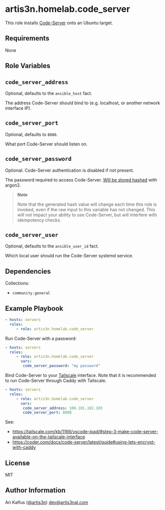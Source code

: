 artis3n.homelab.code_server
=========

This role installs [Code-Server](https://coder.com/docs/code-server/latest) onto an Ubuntu target.

Requirements
------------

None

Role Variables
--------------

## `code_server_address`

Optional, defaults to the `ansible_host` fact.

The address Code-Server should bind to (e.g. localhost, or another network interface IP).

## `code_server_port`

Optional, defaults to `8080`.

What port Code-Server should listen on.

## `code_server_password`

Optional. Code-Server authentication is disabled if not present.

The password required to access Code-Server.
[Will be stored hashed](https://coder.com/docs/code-server/latest/FAQ#can-i-store-my-password-hashed) with argon2.

> **Note**
> 
> Note that the generated hash value will change each time this role is invoked, even if the raw input to this variable has not changed.
> This will not impact your ability to use Code-Server, but will interfere with idempotency checks.

## `code_server_user`

Optional, defaults to the `ansible_user_id` fact.

Which local user should run the Code-Server systemd service.

Dependencies
------------

Collections:
- `community.general`

Example Playbook
----------------

```yaml
- hosts: servers
  roles:
     - role: artis3n.homelab.code_server
```

Run Code-Server with a password:

```yaml
- hosts: servers
  roles:
     - role: artis3n.homelab.code_server
       vars:
        code_server_password: "my password"
```

Bind Code-Server to your [Tailscale](https://tailscale.com) interface.
Note that it is recommended to run Code-Server through Caddy with Tailscale.

```yaml
- hosts: servers
  roles:
     - role: artis3n.homelab.code_server
       vars:
        code_server_address: 100.101.102.103
        code_server_port: 8888
```

See:
- <https://tailscale.com/kb/1166/vscode-ipad/#step-3-make-code-server-available-on-the-tailscale-interface>
- <https://coder.com/docs/code-server/latest/guide#using-lets-encrypt-with-caddy>

License
-------

MIT

Author Information
------------------

Ari Kalfus ([@artis3n](https://blog.artis3nal.com/)) <dev@artis3nal.com>
